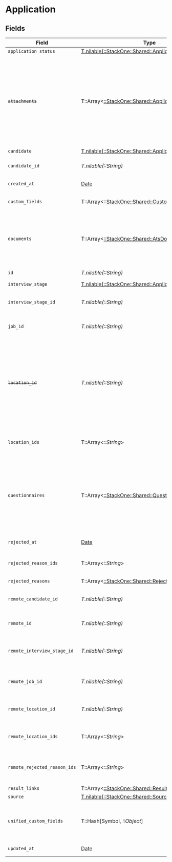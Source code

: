 # Application


## Fields

| Field                                                                                                                                                      | Type                                                                                                                                                       | Required                                                                                                                                                   | Description                                                                                                                                                | Example                                                                                                                                                    |
| ---------------------------------------------------------------------------------------------------------------------------------------------------------- | ---------------------------------------------------------------------------------------------------------------------------------------------------------- | ---------------------------------------------------------------------------------------------------------------------------------------------------------- | ---------------------------------------------------------------------------------------------------------------------------------------------------------- | ---------------------------------------------------------------------------------------------------------------------------------------------------------- |
| `application_status`                                                                                                                                       | [T.nilable(::StackOne::Shared::ApplicationStatus)](../../models/shared/applicationstatus.md)                                                               | :heavy_minus_sign:                                                                                                                                         | N/A                                                                                                                                                        |                                                                                                                                                            |
| ~~`attachments`~~                                                                                                                                          | T::Array<[::StackOne::Shared::ApplicationAttachment](../../models/shared/applicationattachment.md)>                                                        | :heavy_minus_sign:                                                                                                                                         | : warning: ** DEPRECATED **: This will be removed in a future release, please migrate away from it as soon as possible.<br/><br/>Use `documents` expand instead |                                                                                                                                                            |
| `candidate`                                                                                                                                                | [T.nilable(::StackOne::Shared::ApplicationCandidate)](../../models/shared/applicationcandidate.md)                                                         | :heavy_minus_sign:                                                                                                                                         | N/A                                                                                                                                                        |                                                                                                                                                            |
| `candidate_id`                                                                                                                                             | *T.nilable(::String)*                                                                                                                                      | :heavy_minus_sign:                                                                                                                                         | Unique identifier of the candidate                                                                                                                         | e3cb75bf-aa84-466e-a6c1-b8322b257a48                                                                                                                       |
| `created_at`                                                                                                                                               | [Date](https://ruby-doc.org/stdlib-2.6.1/libdoc/date/rdoc/Date.html)                                                                                       | :heavy_minus_sign:                                                                                                                                         | Date of creation                                                                                                                                           | 2021-01-01T01:01:01.000Z                                                                                                                                   |
| `custom_fields`                                                                                                                                            | T::Array<[::StackOne::Shared::CustomFields](../../models/shared/customfields.md)>                                                                          | :heavy_minus_sign:                                                                                                                                         | The application custom fields                                                                                                                              |                                                                                                                                                            |
| `documents`                                                                                                                                                | T::Array<[::StackOne::Shared::AtsDocumentApiModel](../../models/shared/atsdocumentapimodel.md)>                                                            | :heavy_minus_sign:                                                                                                                                         | The documents attached to this application (eg. resume, cover letter etc.)                                                                                 |                                                                                                                                                            |
| `id`                                                                                                                                                       | *T.nilable(::String)*                                                                                                                                      | :heavy_minus_sign:                                                                                                                                         | Unique identifier                                                                                                                                          | 8187e5da-dc77-475e-9949-af0f1fa4e4e3                                                                                                                       |
| `interview_stage`                                                                                                                                          | [T.nilable(::StackOne::Shared::ApplicationInterviewStage)](../../models/shared/applicationinterviewstage.md)                                               | :heavy_minus_sign:                                                                                                                                         | N/A                                                                                                                                                        |                                                                                                                                                            |
| `interview_stage_id`                                                                                                                                       | *T.nilable(::String)*                                                                                                                                      | :heavy_minus_sign:                                                                                                                                         | Unique identifier of the interview stage                                                                                                                   | 18bcbb1b-3cbc-4198-a999-460861d19480                                                                                                                       |
| `job_id`                                                                                                                                                   | *T.nilable(::String)*                                                                                                                                      | :heavy_minus_sign:                                                                                                                                         | Unique identifier of the job                                                                                                                               | 4071538b-3cac-4fbf-ac76-f78ed250ffdd                                                                                                                       |
| ~~`location_id`~~                                                                                                                                          | *T.nilable(::String)*                                                                                                                                      | :heavy_minus_sign:                                                                                                                                         | : warning: ** DEPRECATED **: This will be removed in a future release, please migrate away from it as soon as possible.<br/><br/>Unique identifier of the location | dd8d41d1-5eb8-4408-9c87-9ba44604eae4                                                                                                                       |
| `location_ids`                                                                                                                                             | T::Array<*::String*>                                                                                                                                       | :heavy_minus_sign:                                                                                                                                         | Unique identifiers of the locations                                                                                                                        | [<br/>"dd8d41d1-5eb8-4408-9c87-9ba44604eae4"<br/>]                                                                                                         |
| `questionnaires`                                                                                                                                           | T::Array<[::StackOne::Shared::Questionnaire](../../models/shared/questionnaire.md)>                                                                        | :heavy_minus_sign:                                                                                                                                         | Questionnaires associated with the application                                                                                                             | {<br/>"id": "right_to_work",<br/>"answers": [<br/>{<br/>"id": "answer1",<br/>"type": "text",<br/>"values": [<br/>"Yes"<br/>]<br/>}<br/>]<br/>}             |
| `rejected_at`                                                                                                                                              | [Date](https://ruby-doc.org/stdlib-2.6.1/libdoc/date/rdoc/Date.html)                                                                                       | :heavy_minus_sign:                                                                                                                                         | Date of rejection                                                                                                                                          | 2021-01-01T01:01:01.000Z                                                                                                                                   |
| `rejected_reason_ids`                                                                                                                                      | T::Array<*::String*>                                                                                                                                       | :heavy_minus_sign:                                                                                                                                         | Unique identifiers of the rejection reasons                                                                                                                | [<br/>"f223d7f6-908b-48f0-9237-b201c307f609"<br/>]                                                                                                         |
| `rejected_reasons`                                                                                                                                         | T::Array<[::StackOne::Shared::RejectedReason](../../models/shared/rejectedreason.md)>                                                                      | :heavy_minus_sign:                                                                                                                                         | N/A                                                                                                                                                        |                                                                                                                                                            |
| `remote_candidate_id`                                                                                                                                      | *T.nilable(::String)*                                                                                                                                      | :heavy_minus_sign:                                                                                                                                         | Provider's unique identifier of the candidate                                                                                                              | e3cb75bf-aa84-466e-a6c1-b8322b257a48                                                                                                                       |
| `remote_id`                                                                                                                                                | *T.nilable(::String)*                                                                                                                                      | :heavy_minus_sign:                                                                                                                                         | Provider's unique identifier                                                                                                                               | 8187e5da-dc77-475e-9949-af0f1fa4e4e3                                                                                                                       |
| `remote_interview_stage_id`                                                                                                                                | *T.nilable(::String)*                                                                                                                                      | :heavy_minus_sign:                                                                                                                                         | Provider's unique identifier of the interview stage                                                                                                        | 18bcbb1b-3cbc-4198-a999-460861d19480                                                                                                                       |
| `remote_job_id`                                                                                                                                            | *T.nilable(::String)*                                                                                                                                      | :heavy_minus_sign:                                                                                                                                         | Provider's unique identifier of the job                                                                                                                    | 4071538b-3cac-4fbf-ac76-f78ed250ffdd                                                                                                                       |
| `remote_location_id`                                                                                                                                       | *T.nilable(::String)*                                                                                                                                      | :heavy_minus_sign:                                                                                                                                         | Provider's unique identifier of the location                                                                                                               | dd8d41d1-5eb8-4408-9c87-9ba44604eae4                                                                                                                       |
| `remote_location_ids`                                                                                                                                      | T::Array<*::String*>                                                                                                                                       | :heavy_minus_sign:                                                                                                                                         | Remote's unique identifiers of the locations                                                                                                               | [<br/>"dd8d41d1-5eb8-4408-9c87-9ba44604eae4"<br/>]                                                                                                         |
| `remote_rejected_reason_ids`                                                                                                                               | T::Array<*::String*>                                                                                                                                       | :heavy_minus_sign:                                                                                                                                         | Provider's unique identifiers of the rejection reasons                                                                                                     | [<br/>"f223d7f6-908b-48f0-9237-b201c307f609"<br/>]                                                                                                         |
| `result_links`                                                                                                                                             | T::Array<[::StackOne::Shared::ResultLink](../../models/shared/resultlink.md)>                                                                              | :heavy_minus_sign:                                                                                                                                         | N/A                                                                                                                                                        |                                                                                                                                                            |
| `source`                                                                                                                                                   | [T.nilable(::StackOne::Shared::Source)](../../models/shared/source.md)                                                                                     | :heavy_minus_sign:                                                                                                                                         | N/A                                                                                                                                                        |                                                                                                                                                            |
| `unified_custom_fields`                                                                                                                                    | T::Hash[Symbol, *::Object*]                                                                                                                                | :heavy_minus_sign:                                                                                                                                         | Custom Unified Fields configured in your StackOne project                                                                                                  | {<br/>"my_project_custom_field_1": "REF-1236",<br/>"my_project_custom_field_2": "some other value"<br/>}                                                   |
| `updated_at`                                                                                                                                               | [Date](https://ruby-doc.org/stdlib-2.6.1/libdoc/date/rdoc/Date.html)                                                                                       | :heavy_minus_sign:                                                                                                                                         | Date of last update                                                                                                                                        | 2021-01-01T01:01:01.000Z                                                                                                                                   |